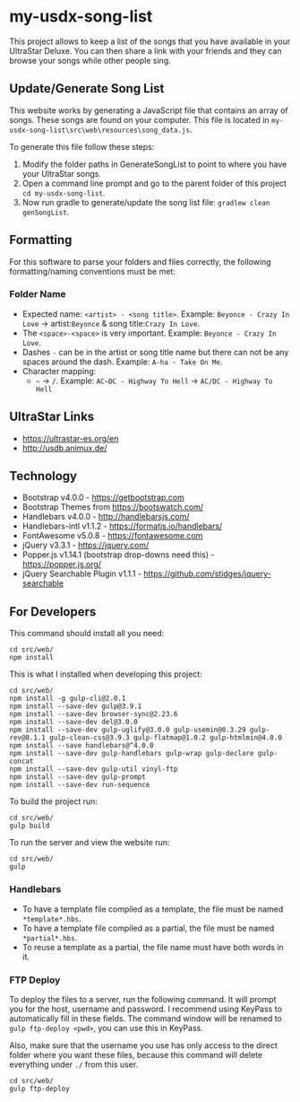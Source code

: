 # my-usdx-song-list

This project allows to keep a list of the songs that you have available in your UltraStar Deluxe.
You can then share a link with your friends and they can browse your songs while other people sing.

## Update/Generate Song List

This website works by generating a JavaScript file that contains an array of songs.
These songs are found on your computer. This file is located in `my-usdx-song-list\src\web\resources\song_data.js`.

To generate this file follow these steps:

1. Modify the folder paths in GenerateSongList to point to where you have your UltraStar songs.
2. Open a command line prompt and go to the parent folder of this project `cd my-usdx-song-list`.
3. Now run gradle to generate/update the song list file: `gradlew clean genSongList`.

## Formatting

For this software to parse your folders and files correctly, the following formatting/naming conventions must be met:

### Folder Name

* Expected name: `<artist> - <song title>`. Example: `Beyonce - Crazy In Love` -> artist:`Beyonce` & song title:`Crazy In Love`.
* The `<space>-<space>` is very important. Example: `Beyonce - Crazy In Love`.
* Dashes `-` can be in the artist or song title name but there can not be any spaces around the dash.
Example: `A-ha - Take On Me`.
* Character mapping:
  - `~` -> `/`. Example: `AC~DC - Highway To Hell` -> `AC/DC - Highway To Hell`

## UltraStar Links

- https://ultrastar-es.org/en
- http://usdb.animux.de/

## Technology

- Bootstrap v4.0.0 - https://getbootstrap.com
- Bootstrap Themes from https://bootswatch.com/
- Handlebars v4.0.0 - http://handlebarsjs.com/
- Handlebars-intl v1.1.2 - https://formatjs.io/handlebars/
- FontAwesome v5.0.8 - https://fontawesome.com
- jQuery v3.3.1 - https://jquery.com/
- Popper.js v1.14.1 (bootstrap drop-downs need this) - https://popper.js.org/
- jQuery Searchable Plugin v1.1.1 - https://github.com/stidges/jquery-searchable

## For Developers

This command should install all you need:

```
cd src/web/
npm install
```

This is what I installed when developing this project:

```
cd src/web/
npm install -g gulp-cli@2.0.1
npm install --save-dev gulp@3.9.1
npm install --save-dev browser-sync@2.23.6
npm install --save-dev del@3.0.0
npm install --save-dev gulp-uglify@3.0.0 gulp-usemin@0.3.29 gulp-rev@8.1.1 gulp-clean-css@3.9.3 gulp-flatmap@1.0.2 gulp-htmlmin@4.0.0
npm install --save handlebars@^4.0.0
npm install --save-dev gulp-handlebars gulp-wrap gulp-declare gulp-concat
npm install --save-dev gulp-util vinyl-ftp
npm install --save-dev gulp-prompt
npm install --save-dev run-sequence
```

To build the project run:

```
cd src/web/
gulp build
```

To run the server and view the website run:

```
cd src/web/
gulp
```

### Handlebars

- To have a template file compiled as a template, the file must be named `*template*.hbs`.
- To have a template file compiled as a partial, the file must be named `*partial*.hbs`.
- To reuse a template as a partial, the file name must have both words in it.

### FTP Deploy

To deploy the files to a server, run the following command.
It will prompt you for the host, username and password. I recommend using KeyPass to automatically fill in these fields.
The command window will be renamed to `gulp ftp-deploy <pwd>`, you can use this in KeyPass.

Also, make sure that the username you use has only access to the direct folder where you want these files,
because this command will delete everything under `./` from this user.

```
cd src/web/
gulp ftp-deploy
```
